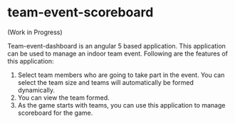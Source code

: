 # team-event-scoreboard

(Work in Progress)

Team-event-dashboard is an angular 5 based application. This application can be used to manage an indoor team event. Following are the features of this application: 
1) Select team members who are going to take part in the event. You can select the team size and teams will automatically be formed dynamically.
2) You can view the team formed.
3) As the game starts with teams, you can use this application to manage scoreboard for the game.
